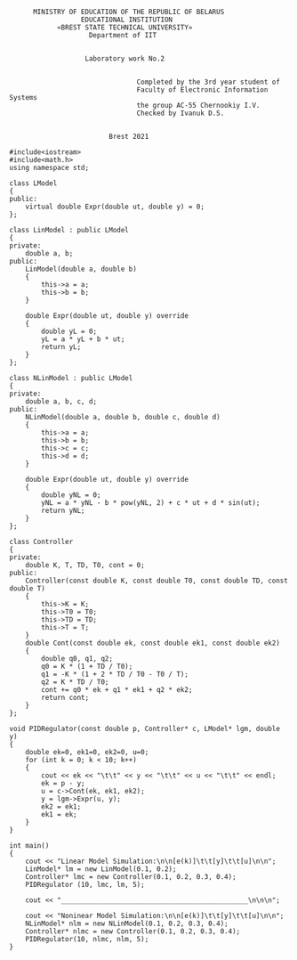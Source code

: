           MINISTRY OF EDUCATION OF THE REPUBLIC OF BELARUS
                      EDUCATIONAL INSTITUTION 
                «BREST STATE TECHNICAL UNIVERSITY»        
                        Department of IIT


                       Laboratory work No.2 


                                	Completed by the 3rd year student of 
                               		Faculty of Electronic Information Systems
                                	the group AC-55 Chernookiy I.V.
                             		Checked by Ivanuk D.S.


                             Brest 2021

```
#include<iostream>
#include<math.h>
using namespace std;

class LModel
{
public:
    virtual double Expr(double ut, double y) = 0;
};

class LinModel : public LModel
{
private:
    double a, b;
public:
    LinModel(double a, double b)
    {
        this->a = a;
        this->b = b;
    }

    double Expr(double ut, double y) override
    {
        double yL = 0;
        yL = a * yL + b * ut;
        return yL;
    }
};

class NLinModel : public LModel
{
private:
    double a, b, c, d;
public:
    NLinModel(double a, double b, double c, double d)
    {
        this->a = a;
        this->b = b;
        this->c = c;
        this->d = d;
    }

    double Expr(double ut, double y) override
    {
        double yNL = 0;
        yNL = a * yNL - b * pow(yNL, 2) + c * ut + d * sin(ut);
        return yNL;
    }
};

class Controller
{
private:
    double K, T, TD, T0, cont = 0;
public:
    Controller(const double K, const double T0, const double TD, const double T)
    {
        this->K = K;
        this->T0 = T0;
        this->TD = TD;
        this->T = T;
    }
    double Cont(const double ek, const double ek1, const double ek2)
    {
        double q0, q1, q2;
        q0 = K * (1 + TD / T0);
        q1 = -K * (1 + 2 * TD / T0 - T0 / T);
        q2 = K * TD / T0;
        cont += q0 * ek + q1 * ek1 + q2 * ek2;
        return cont;
    }
};

void PIDRegulator(const double p, Controller* c, LModel* lgm, double y)
{
    double ek=0, ek1=0, ek2=0, u=0;
    for (int k = 0; k < 10; k++)
    {
        cout << ek << "\t\t" << y << "\t\t" << u << "\t\t" << endl;
        ek = p - y;
        u = c->Cont(ek, ek1, ek2);
        y = lgm->Expr(u, y);
        ek2 = ek1;
        ek1 = ek;
    }
}

int main()
{
    cout << "Linear Model Simulation:\n\n[e(k)]\t\t[y]\t\t[u]\n\n";
    LinModel* lm = new LinModel(0.1, 0.2);
    Controller* lmc = new Controller(0.1, 0.2, 0.3, 0.4);
    PIDRegulator (10, lmc, lm, 5);

    cout << "_______________________________________________\n\n\n";

    cout << "Noninear Model Simulation:\n\n[e(k)]\t\t[y]\t\t[u]\n\n";
    NLinModel* nlm = new NLinModel(0.1, 0.2, 0.3, 0.4);
    Controller* nlmc = new Controller(0.1, 0.2, 0.3, 0.4);
    PIDRegulator(10, nlmc, nlm, 5);
}
```